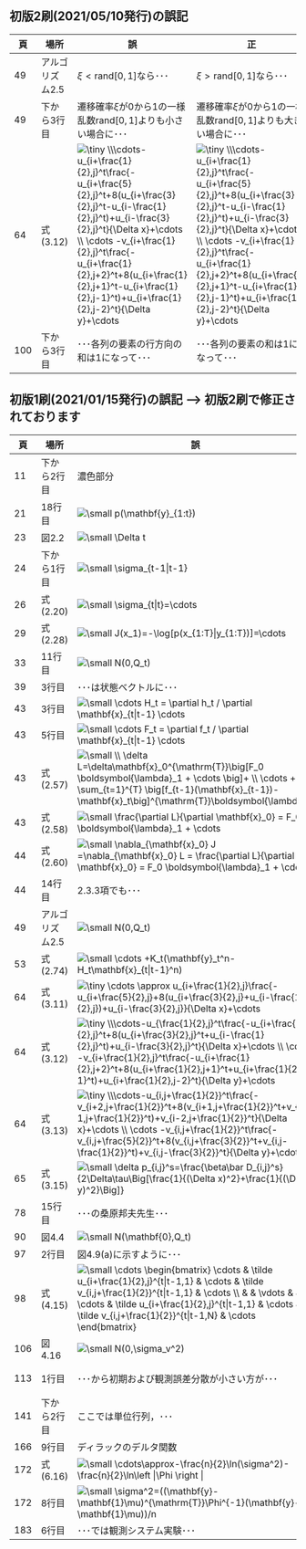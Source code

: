 ## 初版2刷(2021/05/10発行)の誤記

|頁|場所|誤|正|掲載日|
|---|---|---|---|---|
|49|アルゴリズム2.5|$\xi<\mathrm{rand}[0,1]$なら･･･|$\xi>\mathrm{rand}[0,1]$なら･･･|2021/06/02|
|49|下から3行目|遷移確率$\xi$が0から1の一様乱数$\mathrm{rand}[0,1]$よりも小さい場合に･･･|遷移確率$\xi$が0から1の一様乱数$\mathrm{rand}[0,1]$よりも大きい場合に･･･|2021/06/02|
|64|式(3.12)|<img src="https://latex.codecogs.com/svg.latex?\fn_jvn&space;\tiny&space;\\\cdots-u_{\frac{1}{2},j}^t\frac{-u_{i&plus;\frac{5}{2},j}^t&plus;8(u_{i&plus;\frac{3}{2},j}^t-u_{i-\frac{1}{2},j}^t)&plus;u_{i-\frac{3}{2},j}^t}{\Delta&space;x}&plus;\cdots&space;\\&space;\cdots&space;-v_{i&plus;\frac{1}{2},j}^t\frac{-u_{i&plus;\frac{1}{2},j&plus;2}^t&plus;8(u_{i&plus;\frac{1}{2},j&plus;1}^t-u_{i&plus;\frac{1}{2},j-1}^t)&plus;u_{i&plus;\frac{1}{2},j-2}^t}{\Delta&space;y}&plus;\cdots" title="\tiny \\\cdots-u_{i+\frac{1}{2},j}^t\frac{-u_{i+\frac{5}{2},j}^t+8(u_{i+\frac{3}{2},j}^t-u_{i-\frac{1}{2},j}^t)+u_{i-\frac{3}{2},j}^t}{\Delta x}+\cdots \\ \cdots -v_{i+\frac{1}{2},j}^t\frac{-u_{i+\frac{1}{2},j+2}^t+8(u_{i+\frac{1}{2},j+1}^t-u_{i+\frac{1}{2},j-1}^t)+u_{i+\frac{1}{2},j-2}^t}{\Delta y}+\cdots" />|<img src="https://latex.codecogs.com/svg.latex?\fn_jvn&space;\tiny&space;\\\cdots-u_{i&plus;\frac{1}{2},j}^t\frac{-u_{i&plus;\frac{5}{2},j}^t&plus;8(u_{i&plus;\frac{3}{2},j}^t-u_{i-\frac{1}{2},j}^t)&plus;u_{i-\frac{3}{2},j}^t}{\Delta&space;x}&plus;\cdots&space;\\&space;\cdots&space;-v_{i&plus;\frac{1}{2},j}^t\frac{-u_{i&plus;\frac{1}{2},j&plus;2}^t&plus;8(u_{i&plus;\frac{1}{2},j&plus;1}^t-u_{i&plus;\frac{1}{2},j-1}^t)&plus;u_{i&plus;\frac{1}{2},j-2}^t}{\Delta&space;y}&plus;\cdots" title="\tiny \\\cdots-u_{i+\frac{1}{2},j}^t\frac{-u_{i+\frac{5}{2},j}^t+8(u_{i+\frac{3}{2},j}^t-u_{i-\frac{1}{2},j}^t)+u_{i-\frac{3}{2},j}^t}{\Delta x}+\cdots \\ \cdots -v_{i+\frac{1}{2},j}^t\frac{-u_{i+\frac{1}{2},j+2}^t+8(u_{i+\frac{1}{2},j+1}^t-u_{i+\frac{1}{2},j-1}^t)+u_{i+\frac{1}{2},j-2}^t}{\Delta y}+\cdots" />|2021/05/31|
|100|下から3行目|･･･各列の要素の行方向の和は1になって･･･|･･･各列の要素の和は1になって･･･|2021/05/31|

## 初版1刷(2021/01/15発行)の誤記 --> 初版2刷で修正されております

|頁|場所|誤|正|
|---|---|---|---|
|11|下から2行目|濃色部分|淡色部分|
|21|18行目|<img src="https://latex.codecogs.com/svg.latex?\fn_jvn&space;\small&space;p(\mathbf{y}_{1:t})" title="\small p(\mathbf{y}_{1:t})" />|<img src="https://latex.codecogs.com/svg.latex?\fn_jvn&space;\small&space;p(\mathbf{y}_{t}\|\mathbf{y}_{1:t-1})" title="\small p(\mathbf{y}_{t}\|\mathbf{y}_{1:t-1})" />|
|23|図2.2|<img src="https://latex.codecogs.com/svg.latex?\fn_jvn&space;\small&space;\Delta&space;t" title="\small \Delta t" />|<img src="https://latex.codecogs.com/svg.latex?\fn_jvn&space;\small&space;\Delta&space;\tau" title="\small \Delta \tau" />|
|24|下から1行目|<img src="https://latex.codecogs.com/svg.latex?\fn_jvn&space;\small&space;\sigma_{t-1\|t-1}" title="\small \sigma_{t-1\|t-1}" />|<img src="https://latex.codecogs.com/svg.latex?\fn_jvn&space;\small&space;\sigma_{t-1\|t-1}^2" title="\small \sigma_{t-1\|t-1}^2" />|
|26|式(2.20)|<img src="https://latex.codecogs.com/svg.latex?\fn_jvn&space;\small&space;\sigma_{t\|t}=\cdots" title="\small \sigma_{t\|t}=\cdots" />|<img src="https://latex.codecogs.com/svg.latex?\fn_jvn&space;\small&space;\sigma_{t\|t}^2=\cdots" title="\small \sigma_{t\|t}^2=\cdots" />|
|29|式(2.28)|<img src="https://latex.codecogs.com/svg.latex?\fn_jvn&space;\small&space;J(x_1)=-\log[p(x_{1:T}\|y_{1:T})]=\cdots" title="\small J(x_1)=-\log[p(x_{1:T}\|y_{1:T})]=\cdots" />|<img src="https://latex.codecogs.com/svg.latex?\fn_jvn&space;\small&space;J(x_1)=-\log[p(y_{1:T}\|x_{1:T})p(x_{1:T})]=\cdots" title="\small J(x_1)=-\log[p(y_{1:T}\|x_{1:T})p(x_{1:T})]=\cdots" />|
|33|11行目|<img src="https://latex.codecogs.com/svg.latex?\fn_jvn&space;\small&space;N(0,Q_t)" title="\small N(0,Q_t)" />|<img src="https://latex.codecogs.com/svg.latex?\fn_jvn&space;\small&space;N(\mathbf{0},Q_t)" title="\small N(\mathbf{0},Q_t)" />|
|39|3行目|･･･は状態ベクトルに･･･|･･･は推定すべき確率分布に･･･|
|43|3行目|<img src="https://latex.codecogs.com/svg.latex?\fn_jvn&space;\small&space;\cdots&space;H_t&space;=&space;\partial&space;h_t&space;/&space;\partial&space;\mathbf{x}_{t\|t-1}&space;\cdots" title="\small \cdots H_t = \partial h_t / \partial \mathbf{x}_{t\|t-1} \cdots" />|<img src="https://latex.codecogs.com/svg.latex?\fn_jvn&space;\small&space;\cdots&space;H_t&space;=&space;\partial&space;h_t&space;/&space;\partial&space;\mathbf{x}_{t}&space;\cdots" title="\small \cdots H_t = \partial h_t / \partial \mathbf{x}_{t} \cdots" />|
|43|5行目|<img src="https://latex.codecogs.com/svg.latex?\fn_jvn&space;\small&space;\cdots&space;F_t&space;=&space;\partial&space;f_t&space;/&space;\partial&space;\mathbf{x}_{t\|t-1}&space;\cdots" title="\small \cdots F_t = \partial f_t / \partial \mathbf{x}_{t\|t-1} \cdots" />|<img src="https://latex.codecogs.com/svg.latex?\fn_jvn&space;\small&space;\cdots&space;F_t&space;=&space;\partial&space;f_t&space;/&space;\partial&space;\mathbf{x}_{t}&space;\cdots" title="\small \cdots F_t = \partial f_t / \partial \mathbf{x}_{t} \cdots" />|
|43|式(2.57)|<img src="https://latex.codecogs.com/svg.latex?\fn_jvn&space;\small&space;\\&space;\delta&space;L=\delta\mathbf{x}_0^{\mathrm{T}}\big[F_0&space;\boldsymbol{\lambda}_1&space;&plus;&space;\cdots&space;\big]&plus;&space;\\&space;\cdots&space;&plus;&space;\sum_{t=1}^{T}&space;\big[f_{t-1}(\mathbf{x}_{t-1})-\mathbf{x}_t\big]^{\mathrm{T}}\boldsymbol{\lambda}_t" title="\small \\ \delta L=\delta\mathbf{x}_0^{\mathrm{T}}\big[F_0 \boldsymbol{\lambda}_1 + \cdots \big]+ \\ \cdots + \sum_{t=1}^{T} \big[f_{t-1}(\mathbf{x}_{t-1})-\mathbf{x}_t\big]^{\mathrm{T}}\boldsymbol{\lambda}_t" />|<img src="https://latex.codecogs.com/svg.latex?\fn_jvn&space;\small&space;\\\delta&space;L=\delta\mathbf{x}_0^{\mathrm{T}}\big[F_0^{\mathrm{T}}&space;\boldsymbol{\lambda}_1&space;&plus;&space;\cdots&space;\big]&plus;&space;\\&space;\cdots&space;&plus;&space;\sum_{t=1}^{T}&space;\big[f_{t-1}(\mathbf{x}_{t-1})-\mathbf{x}_t\big]^{\mathrm{T}}\delta\boldsymbol{\lambda}_t" title="\small \\\delta L=\delta\mathbf{x}_0^{\mathrm{T}}\big[F_0^{\mathrm{T}} \boldsymbol{\lambda}_1 + \cdots \big]+ \\ \cdots + \sum_{t=1}^{T} \big[f_{t-1}(\mathbf{x}_{t-1})-\mathbf{x}_t\big]^{\mathrm{T}}\delta\boldsymbol{\lambda}_t" />|
|43|式(2.58)|<img src="https://latex.codecogs.com/svg.latex?\fn_jvn&space;\small&space;\frac{\partial&space;L}{\partial&space;\mathbf{x}_0}&space;=&space;F_0&space;\boldsymbol{\lambda}_1&space;&plus;&space;\cdots" title="\small \frac{\partial L}{\partial \mathbf{x}_0} = F_0 \boldsymbol{\lambda}_1 + \cdots" />|<img src="https://latex.codecogs.com/svg.latex?\fn_jvn&space;\small&space;\frac{\partial&space;L}{\partial&space;\mathbf{x}_0}&space;=&space;F_0^{\mathrm{T}}&space;\boldsymbol{\lambda}_1&space;&plus;&space;\cdots" title="\small \frac{\partial L}{\partial \mathbf{x}_0} = F_0^{\mathrm{T}} \boldsymbol{\lambda}_1 + \cdots" />|
|44|式(2.60)|<img src="https://latex.codecogs.com/svg.latex?\fn_jvn&space;\small&space;\nabla_{\mathbf{x}_0}&space;J&space;=\nabla_{\mathbf{x}_0}&space;L&space;=&space;\frac{\partial&space;L}{\partial&space;\mathbf{x}_0}&space;=&space;F_0&space;\boldsymbol{\lambda}_1&space;&plus;&space;\cdots" title="\small \nabla_{\mathbf{x}_0} J =\nabla_{\mathbf{x}_0} L = \frac{\partial L}{\partial \mathbf{x}_0} = F_0 \boldsymbol{\lambda}_1 + \cdots" />|<img src="https://latex.codecogs.com/svg.latex?\fn_jvn&space;\small&space;\nabla_{\mathbf{x}_0}&space;J&space;=\nabla_{\mathbf{x}_0}&space;L&space;=&space;\frac{\partial&space;L}{\partial&space;\mathbf{x}_0}&space;=&space;F_0^{\mathrm{T}}&space;\boldsymbol{\lambda}_1&space;&plus;&space;\cdots" title="\small \nabla_{\mathbf{x}_0} J =\nabla_{\mathbf{x}_0} L = \frac{\partial L}{\partial \mathbf{x}_0} = F_0^{\mathrm{T}} \boldsymbol{\lambda}_1 + \cdots" />|
|44|14行目|2.3.3項でも･･･|2.2.3項でも･･･|
|49|アルゴリズム2.5|<img src="https://latex.codecogs.com/svg.latex?\fn_jvn&space;\small&space;N(0,Q_t)" title="\small N(0,Q_t)" />|<img src="https://latex.codecogs.com/svg.latex?\fn_jvn&space;\small&space;N(\mathbf{0},Q_t)" title="\small N(\mathbf{0},Q_t)" />|
|53|式(2.74)|<img src="https://latex.codecogs.com/svg.latex?\fn_jvn&space;\small&space;\cdots&space;&plus;K_t(\mathbf{y}_t^n-H_t\mathbf{x}_{t\|t-1}^n)" title="\small \cdots +K_t(\mathbf{y}_t^n-H_t\mathbf{x}_{t\|t-1}^n)" />|<img src="https://latex.codecogs.com/svg.latex?\fn_jvn&space;\small&space;\cdots&space;&plus;\hat&space;K_t(\mathbf{y}_t^n-H_t\mathbf{x}_{t\|t-1}^n)" title="\small \cdots +\hat K_t(\mathbf{y}_t^n-H_t\mathbf{x}_{t\|t-1}^n)" />|
|64|式(3.11)|<img src="https://latex.codecogs.com/svg.latex?\fn_jvn&space;\tiny&space;\cdots&space;\approx&space;u_{i&plus;\frac{1}{2},j}\frac{-u_{i&plus;\frac{5}{2},j}&plus;8(u_{i&plus;\frac{3}{2},j}&plus;u_{i-\frac{1}{2},j})&plus;u_{i-\frac{3}{2},j}}{\Delta&space;x}&plus;\cdots" title="\tiny \cdots \approx u_{i+\frac{1}{2},j}\frac{-u_{i+\frac{5}{2},j}+8(u_{i+\frac{3}{2},j}+u_{i-\frac{1}{2},j})+u_{i-\frac{3}{2},j}}{\Delta x}+\cdots" />|<img src="https://latex.codecogs.com/svg.latex?\fn_jvn&space;\tiny&space;\cdots&space;\approx&space;u_{i&plus;\frac{1}{2},j}\frac{-u_{i&plus;\frac{5}{2},j}&plus;8(u_{i&plus;\frac{3}{2},j}-u_{i-\frac{1}{2},j})&plus;u_{i-\frac{3}{2},j}}{\Delta&space;x}&plus;\cdots" title="\tiny \cdots \approx u_{i+\frac{1}{2},j}\frac{-u_{i+\frac{5}{2},j}+8(u_{i+\frac{3}{2},j}-u_{i-\frac{1}{2},j})+u_{i-\frac{3}{2},j}}{\Delta x}+\cdots" />|
|64|式(3.12)|<img src="https://latex.codecogs.com/svg.latex?\fn_jvn&space;\tiny&space;\\\cdots-u_{\frac{1}{2},j}^t\frac{-u_{i&plus;\frac{5}{2},j}^t&plus;8(u_{i&plus;\frac{3}{2},j}^t&plus;u_{i-\frac{1}{2},j}^t)&plus;u_{i-\frac{3}{2},j}^t}{\Delta&space;x}&plus;\cdots&space;\\&space;\cdots&space;-v_{i&plus;\frac{1}{2},j}^t\frac{-u_{i&plus;\frac{1}{2},j&plus;2}^t&plus;8(u_{i&plus;\frac{1}{2},j&plus;1}^t&plus;u_{i&plus;\frac{1}{2},j-1}^t)&plus;u_{i&plus;\frac{1}{2},j-2}^t}{\Delta&space;y}&plus;\cdots" title="\tiny \\\cdots-u_{\frac{1}{2},j}^t\frac{-u_{i+\frac{5}{2},j}^t+8(u_{i+\frac{3}{2},j}^t+u_{i-\frac{1}{2},j}^t)+u_{i-\frac{3}{2},j}^t}{\Delta x}+\cdots \\ \cdots -v_{i+\frac{1}{2},j}^t\frac{-u_{i+\frac{1}{2},j+2}^t+8(u_{i+\frac{1}{2},j+1}^t+u_{i+\frac{1}{2},j-1}^t)+u_{i+\frac{1}{2},j-2}^t}{\Delta y}+\cdots" />|<img src="https://latex.codecogs.com/svg.latex?\fn_jvn&space;\tiny&space;\\\cdots-u_{i&plus;\frac{1}{2},j}^t\frac{-u_{i&plus;\frac{5}{2},j}^t&plus;8(u_{i&plus;\frac{3}{2},j}^t-u_{i-\frac{1}{2},j}^t)&plus;u_{i-\frac{3}{2},j}^t}{\Delta&space;x}&plus;\cdots&space;\\&space;\cdots&space;-v_{i&plus;\frac{1}{2},j}^t\frac{-u_{i&plus;\frac{1}{2},j&plus;2}^t&plus;8(u_{i&plus;\frac{1}{2},j&plus;1}^t-u_{i&plus;\frac{1}{2},j-1}^t)&plus;u_{i&plus;\frac{1}{2},j-2}^t}{\Delta&space;y}&plus;\cdots" title="\tiny \\\cdots-u_{i+\frac{1}{2},j}^t\frac{-u_{i+\frac{5}{2},j}^t+8(u_{i+\frac{3}{2},j}^t-u_{i-\frac{1}{2},j}^t)+u_{i-\frac{3}{2},j}^t}{\Delta x}+\cdots \\ \cdots -v_{i+\frac{1}{2},j}^t\frac{-u_{i+\frac{1}{2},j+2}^t+8(u_{i+\frac{1}{2},j+1}^t-u_{i+\frac{1}{2},j-1}^t)+u_{i+\frac{1}{2},j-2}^t}{\Delta y}+\cdots" />|
|64|式(3.13)|<img src="https://latex.codecogs.com/svg.latex?\fn_jvn&space;\tiny&space;\\\cdots-u_{i,j&plus;\frac{1}{2}}^t\frac{-v_{i&plus;2,j&plus;\frac{1}{2}}^t&plus;8(v_{i&plus;1,j&plus;\frac{1}{2}}^t&plus;v_{i-1,j&plus;\frac{1}{2}}^t)&plus;v_{i-2,j&plus;\frac{1}{2}}^t}{\Delta&space;x}&plus;\cdots&space;\\&space;\cdots&space;-v_{i,j&plus;\frac{1}{2}}^t\frac{-v_{i,j&plus;\frac{5}{2}}^t&plus;8(v_{i,j&plus;\frac{3}{2}}^t&plus;v_{i,j-\frac{1}{2}}^t)&plus;v_{i,j-\frac{3}{2}}^t}{\Delta&space;y}&plus;\cdots" title="\tiny \\\cdots-u_{i,j+\frac{1}{2}}^t\frac{-v_{i+2,j+\frac{1}{2}}^t+8(v_{i+1,j+\frac{1}{2}}^t+v_{i-1,j+\frac{1}{2}}^t)+v_{i-2,j+\frac{1}{2}}^t}{\Delta x}+\cdots \\ \cdots -v_{i,j+\frac{1}{2}}^t\frac{-v_{i,j+\frac{5}{2}}^t+8(v_{i,j+\frac{3}{2}}^t+v_{i,j-\frac{1}{2}}^t)+v_{i,j-\frac{3}{2}}^t}{\Delta y}+\cdots" />|<img src="https://latex.codecogs.com/svg.latex?\fn_jvn&space;\tiny&space;\\\cdots-u_{i,j&plus;\frac{1}{2}}^t\frac{-v_{i&plus;2,j&plus;\frac{1}{2}}^t&plus;8(v_{i&plus;1,j&plus;\frac{1}{2}}^t-v_{i-1,j&plus;\frac{1}{2}}^t)&plus;v_{i-2,j&plus;\frac{1}{2}}^t}{\Delta&space;x}&plus;\cdots&space;\\&space;\cdots&space;-v_{i,j&plus;\frac{1}{2}}^t\frac{-v_{i,j&plus;\frac{5}{2}}^t&plus;8(v_{i,j&plus;\frac{3}{2}}^t-v_{i,j-\frac{1}{2}}^t)&plus;v_{i,j-\frac{3}{2}}^t}{\Delta&space;y}&plus;\cdots" title="\tiny \\\cdots-u_{i,j+\frac{1}{2}}^t\frac{-v_{i+2,j+\frac{1}{2}}^t+8(v_{i+1,j+\frac{1}{2}}^t-v_{i-1,j+\frac{1}{2}}^t)+v_{i-2,j+\frac{1}{2}}^t}{\Delta x}+\cdots \\ \cdots -v_{i,j+\frac{1}{2}}^t\frac{-v_{i,j+\frac{5}{2}}^t+8(v_{i,j+\frac{3}{2}}^t-v_{i,j-\frac{1}{2}}^t)+v_{i,j-\frac{3}{2}}^t}{\Delta y}+\cdots" />|
|65|式(3.15)|<img src="https://latex.codecogs.com/svg.latex?\fn_jvn&space;\small&space;\delta&space;p_{i,j}^s=\frac{\beta\bar&space;D_{i,j}^s}{2\Delta\tau\Big[\frac{1}{(\Delta&space;x)^2}&plus;\frac{1}{(\Delta&space;y)^2}\Big]}" title="\small \delta p_{i,j}^s=\frac{\beta\bar D_{i,j}^s}{2\Delta\tau\Big[\frac{1}{(\Delta x)^2}+\frac{1}{(\Delta y)^2}\Big]}" />|<img src="https://latex.codecogs.com/svg.latex?\fn_jvn&space;\small&space;\delta&space;p_{i,j}^s=-\frac{\beta\bar&space;D_{i,j}^s}{2\Delta\tau\Big[\frac{1}{(\Delta&space;x)^2}&plus;\frac{1}{(\Delta&space;y)^2}\Big]}" title="\small \delta p_{i,j}^s=-\frac{\beta\bar D_{i,j}^s}{2\Delta\tau\Big[\frac{1}{(\Delta x)^2}+\frac{1}{(\Delta y)^2}\Big]}" />|
|78|15行目|･･･の桑原邦夫先生･･･|･･･の桑原邦郎先生･･･|
|90|図4.4|<img src="https://latex.codecogs.com/svg.latex?\fn_jvn&space;\small&space;N(\mathbf{0},Q_t)" title="\small N(\mathbf{0},Q_t)" />|<img src="https://latex.codecogs.com/svg.latex?\fn_jvn&space;\small&space;N(\mathbf{x}_t,Q_t)" title="\small N(\mathbf{x}_t,Q_t)" />|
|97|2行目|図4.9(a)に示すように･･･|図4.9(a1)に示すように･･･|
|98|式(4.15)|<img src="https://latex.codecogs.com/svg.latex?\fn_jvn&space;\small&space;\cdots&space;\begin{bmatrix}&space;\cdots&space;&&space;\tilde&space;u_{i&plus;\frac{1}{2},j}^{t\|t-1,1}&space;&&space;\cdots&space;&&space;\tilde&space;v_{i,j&plus;\frac{1}{2}}^{t\|t-1,1}&space;&&space;\cdots&space;\\&space;&&space;&&space;\vdots&space;&&space;&&space;\\&space;\cdots&space;&&space;\tilde&space;u_{i&plus;\frac{1}{2},j}^{t\|t-1,1}&space;&&space;\cdots&space;&&space;\tilde&space;v_{i,j&plus;\frac{1}{2}}^{t\|t-1,N}&space;&&space;\cdots&space;\end{bmatrix}" title="\small \cdots \begin{bmatrix} \cdots & \tilde u_{i+\frac{1}{2},j}^{t\|t-1,1} & \cdots & \tilde v_{i,j+\frac{1}{2}}^{t\|t-1,1} & \cdots \\ & & \vdots & & \\ \cdots & \tilde u_{i+\frac{1}{2},j}^{t\|t-1,1} & \cdots & \tilde v_{i,j+\frac{1}{2}}^{t\|t-1,N} & \cdots \end{bmatrix}" />|<img src="https://latex.codecogs.com/svg.latex?\fn_jvn&space;\small&space;\cdots&space;\begin{bmatrix}&space;\cdots&space;&&space;\tilde&space;u_{i&plus;\frac{1}{2},j}^{t\|t-1,1}&space;&&space;\cdots&space;&&space;\tilde&space;v_{i,j&plus;\frac{1}{2}}^{t\|t-1,1}&space;&&space;\cdots&space;\\&space;&&space;&&space;\vdots&space;&&space;&&space;\\&space;\cdots&space;&&space;\tilde&space;u_{i&plus;\frac{1}{2},j}^{t\|t-1,N}&space;&&space;\cdots&space;&&space;\tilde&space;v_{i,j&plus;\frac{1}{2}}^{t\|t-1,N}&space;&&space;\cdots&space;\end{bmatrix}" title="\small \cdots \begin{bmatrix} \cdots & \tilde u_{i+\frac{1}{2},j}^{t\|t-1,1} & \cdots & \tilde v_{i,j+\frac{1}{2}}^{t\|t-1,1} & \cdots \\ & & \vdots & & \\ \cdots & \tilde u_{i+\frac{1}{2},j}^{t\|t-1,N} & \cdots & \tilde v_{i,j+\frac{1}{2}}^{t\|t-1,N} & \cdots \end{bmatrix}" />|
|106|図4.16|<img src="https://latex.codecogs.com/svg.latex?\fn_jvn&space;\small&space;N(0,\sigma_v^2)" title="\small N(0,\sigma_v^2)" />|<img src="https://latex.codecogs.com/svg.latex?\fn_jvn&space;\small&space;N(\mathbf{x}_t,Q_t)" title="\small N(\mathbf{x}_t,Q_t)" />|
|113|1行目|･･･から初期および観測誤差分散が小さい方が･･･|･･･から初期アンサンブル分散が大きく，また，観測誤差分散が小さい場合に･･･|
|141|下から2行目|ここでは単位行列，･･･|ここで<img src="https://latex.codecogs.com/svg.latex?\fn_jvn&space;\small&space;I" title="\small I" />は単位行列，･･･|
|166|9行目|ディラックのデルタ関数|クロネッカーのデルタ|
|172|式(6.16)|<img src="https://latex.codecogs.com/svg.latex?\fn_jvn&space;\small&space;\cdots\approx-\frac{n}{2}\ln(\sigma^2)-\frac{n}{2}\ln\left&space;\|\Phi&space;\right&space;\|" title="\small \cdots\approx-\frac{n}{2}\ln(\sigma^2)-\frac{n}{2}\ln\left \|\Phi \right \|" />|<img src="https://latex.codecogs.com/svg.latex?\fn_jvn&space;\small&space;\cdots\approx-\frac{N}{2}\ln(\sigma^2)-\frac{1}{2}\ln\left&space;\|\Phi&space;\right&space;\|" title="\small \cdots\approx-\frac{N}{2}\ln(\sigma^2)-\frac{1}{2}\ln\left \|\Phi \right \|" />|
|172|8行目|<img src="https://latex.codecogs.com/svg.latex?\fn_jvn&space;\small&space;\sigma^2=((\mathbf{y}-\mathbf{1}\mu)^{\mathrm{T}}\Phi^{-1}(\mathbf{y}-\mathbf{1}\mu))/n" title="\small \sigma^2=((\mathbf{y}-\mathbf{1}\mu)^{\mathrm{T}}\Phi^{-1}(\mathbf{y}-\mathbf{1}\mu))/n" />|<img src="https://latex.codecogs.com/svg.latex?\fn_jvn&space;\small&space;\sigma^2=((\mathbf{y}-\mathbf{1}\mu)^{\mathrm{T}}\Phi^{-1}(\mathbf{y}-\mathbf{1}\mu))/N" title="\small \sigma^2=((\mathbf{y}-\mathbf{1}\mu)^{\mathrm{T}}\Phi^{-1}(\mathbf{y}-\mathbf{1}\mu))/N" />|
|183|6行目|･･･では観測システム実験･･･|･･･では観測システムシミュレーション実験･･･|
